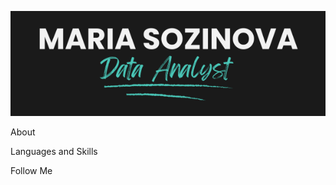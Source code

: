 ![Header](https://github.com/MariaSozinova/MariaSozinova/blob/main/assets/MS_DA.png)

About

Languages and Skills

Follow Me
